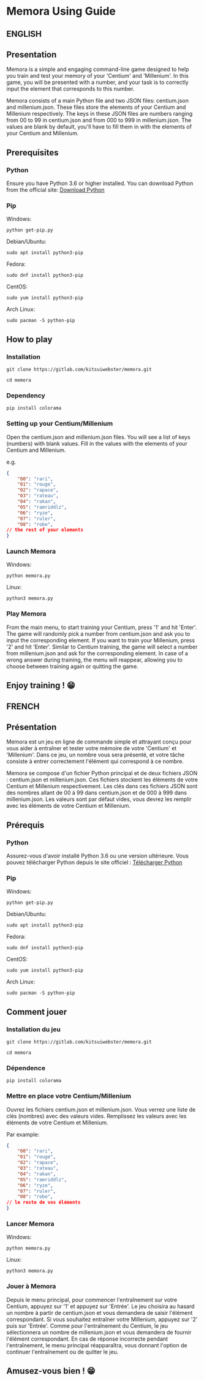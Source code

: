 # Memora Using Guide

## **ENGLISH**

## Presentation

Memora is a simple and engaging command-line game designed to help you train and test your memory of your 'Centium' and 'Millenium'. In this game, you will be presented with a number, and your task is to correctly input the element that corresponds to this number.

Memora consists of a main Python file and two JSON files: centium.json and millenium.json. These files store the elements of your Centium and Millenium respectively. The keys in these JSON files are numbers ranging from 00 to 99 in centium.json and from 000 to 999 in millenium.json. The values are blank by default, you'll have to fill them in with the elements of your Centium and Millenium.

## Prerequisites

### Python

Ensure you have Python 3.6 or higher installed. You can download Python from the official site: [Download Python](https://www.python.org/downloads/)

### Pip

Windows:

`python get-pip.py`

Debian/Ubuntu:

`sudo apt install python3-pip`

Fedora:

`sudo dnf install python3-pip`

CentOS:

`sudo yum install python3-pip`

Arch Linux:

`sudo pacman -S python-pip`

## How to play

### Installation

`git clone https://gitlab.com/kitsuiwebster/memora.git`

`cd memora`

### Dependency

`pip install colorama`

### Setting up your Centium/Millenium

Open the centium.json and millenium.json files. You will see a list of keys (numbers) with blank values. Fill in the values with the elements of your Centium and Millenium.

e.g.

```json
{
    "00": "rari",
    "01": "rouge",
    "02": "rapace",
    "03": "rateau",
    "04": "rakan",
    "05": "ramriddlz",
    "06": "ryze",
    "07": "ruler",
    "08": "robe",
// the rest of your elements
}
```

### Launch Memora

Windows:

`python memora.py`

Linux: 

`python3 memora.py`

### Play Memora

From the main menu, to start training your Centium, press '1' and hit 'Enter'. The game will randomly pick a number from centium.json and ask you to input the corresponding element. If you want to train your Millenium, press '2' and hit 'Enter'. Similar to Centium training, the game will select a number from millenium.json and ask for the corresponding element. In case of a wrong answer during training, the menu will reappear, allowing you to choose between training again or quitting the game.

## Enjoy training ! 😁

## **FRENCH**

## Présentation

Memora est un jeu en ligne de commande simple et attrayant conçu pour vous aider à entraîner et tester votre mémoire de votre 'Centium' et 'Millenium'. Dans ce jeu, un nombre vous sera présenté, et votre tâche consiste à entrer correctement l'élément qui correspond à ce nombre.

Memora se compose d'un fichier Python principal et de deux fichiers JSON : centium.json et millenium.json. Ces fichiers stockent les éléments de votre Centium et Millenium respectivement. Les clés dans ces fichiers JSON sont des nombres allant de 00 à 99 dans centium.json et de 000 à 999 dans millenium.json. Les valeurs sont par défaut vides, vous devrez les remplir avec les éléments de votre Centium et Millenium.

## Prérequis

### Python

Assurez-vous d'avoir installé Python 3.6 ou une version ultérieure. Vous pouvez télécharger Python depuis le site officiel : [Télécharger Python](https://www.python.org/downloads/)

### Pip

Windows:

`python get-pip.py`

Debian/Ubuntu:

`sudo apt install python3-pip`

Fedora:

`sudo dnf install python3-pip`

CentOS:

`sudo yum install python3-pip`

Arch Linux:

`sudo pacman -S python-pip`

## Comment jouer

### Installation du jeu

`git clone https://gitlab.com/kitsuiwebster/memora.git`

`cd memora`

### Dépendence

`pip install colorama`

### Mettre en place votre Centium/Millenium

Ouvrez les fichiers centium.json et millenium.json. Vous verrez une liste de clés (nombres) avec des valeurs vides. Remplissez les valeurs avec les éléments de votre Centium et Millenium.

Par example:

```json
{
    "00": "rari",
    "01": "rouge",
    "02": "rapace",
    "03": "rateau",
    "04": "rakan",
    "05": "ramriddlz",
    "06": "ryze",
    "07": "ruler",
    "08": "robe",
// le reste de vos éléments
}
```

### Lancer Memora

Windows:

`python memora.py`

Linux: 

`python3 memora.py`

### Jouer à Memora

Depuis le menu principal, pour commencer l'entraînement sur votre Centium, appuyez sur '1' et appuyez sur 'Entrée'. Le jeu choisira au hasard un nombre à partir de centium.json et vous demandera de saisir l'élément correspondant. Si vous souhaitez entraîner votre Millenium, appuyez sur '2' puis sur 'Entrée'. Comme pour l'entraînement du Centium, le jeu sélectionnera un nombre de millenium.json et vous demandera de fournir l'élément correspondant. En cas de réponse incorrecte pendant l'entraînement, le menu principal réapparaîtra, vous donnant l'option de continuer l'entraînement ou de quitter le jeu.

## Amusez-vous bien ! 😁
